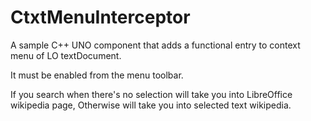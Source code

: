 # CtxtMenuInterceptor

A sample C++ UNO component that adds a functional entry to context menu of LO textDocument.

It must be enabled from the menu toolbar.

If you search when there's no selection will take you into LibreOffice wikipedia page, Otherwise will take you into selected text wikipedia.


